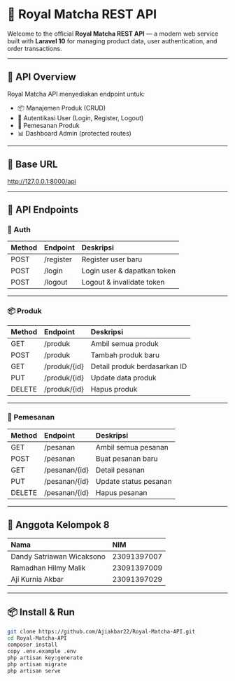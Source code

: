 # 📡 Royal Matcha REST API

Welcome to the official **Royal Matcha REST API** — a modern web service built with **Laravel 10** for managing product data, user authentication, and order transactions.

---

## 📑 API Overview

Royal Matcha API menyediakan endpoint untuk:
- 📦 Manajemen Produk (CRUD)
- 👤 Autentikasi User (Login, Register, Logout)
- 🛒 Pemesanan Produk
- 📊 Dashboard Admin (protected routes)

---

## 🚀 Base URL
http://127.0.0.1:8000/api


---

## 📖 API Endpoints

### 📝 Auth

| Method | Endpoint       | Deskripsi       |
|:--------|:----------------|:----------------|
| POST   | /register        | Register user baru |
| POST   | /login           | Login user & dapatkan token |
| POST   | /logout          | Logout & invalidate token |

---

### 📦 Produk

| Method | Endpoint       | Deskripsi       |
|:--------|:----------------|:----------------|
| GET    | /produk          | Ambil semua produk |
| POST   | /produk          | Tambah produk baru |
| GET    | /produk/{id}     | Detail produk berdasarkan ID |
| PUT    | /produk/{id}     | Update data produk |
| DELETE | /produk/{id}     | Hapus produk |

---

### 🛒 Pemesanan

| Method | Endpoint       | Deskripsi       |
|:--------|:----------------|:----------------|
| GET    | /pesanan         | Ambil semua pesanan |
| POST   | /pesanan         | Buat pesanan baru |
| GET    | /pesanan/{id}    | Detail pesanan |
| PUT    | /pesanan/{id}    | Update status pesanan |
| DELETE | /pesanan/{id}    | Hapus pesanan |

---

## 👥 Anggota Kelompok 8

| Nama                        | NIM           |
|:---------------------------|:--------------|
| Dandy Satriawan Wicaksono   | 23091397007    |
| Ramadhan Hilmy Malik        | 23091397009    |
| Aji Kurnia Akbar            | 23091397029    |

---

## 📦 Install & Run

```bash
git clone https://github.com/Ajiakbar22/Royal-Matcha-API.git
cd Royal-Matcha-API
composer install
copy .env.example .env
php artisan key:generate
php artisan migrate
php artisan serve
